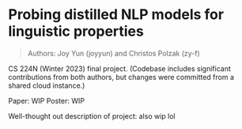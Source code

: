 # Probing distilled NLP models for linguistic properties
> Authors: Joy Yun (joyyun) and Christos Polzak (zy-f)

CS 224N (Winter 2023) final project.
(Codebase includes significant contributions from both authors, but changes were committed from a shared cloud instance.)

Paper: WIP
Poster: WIP

Well-thought out description of project: also wip lol
